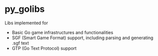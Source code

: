 py_golibs
========

Libs implemented for
* Basic Go game infrastructures and functionalities
* SGF (Smart Game Format) support, including parsing and generating .sgf text
* GTP (Go Text Protocol) support